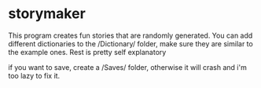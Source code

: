 # storymaker

This program creates fun stories that are randomly generated.
You can add different dictionaries to the /Dictionary/ folder, make sure they are similar to the example ones.
Rest is pretty self explanatory

if you want to save, create a /Saves/ folder, otherwise it will crash and i'm too lazy to fix it. 
